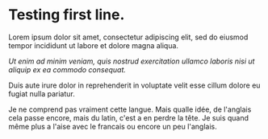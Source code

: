 # Testing first line.
Lorem ipsum dolor sit amet, consectetur adipiscing elit, sed do eiusmod tempor incididunt ut labore et dolore magna aliqua. 

*Ut enim ad minim veniam, quis nostrud exercitation ullamco laboris nisi ut aliquip ex ea commodo consequat.* 

Duis aute irure dolor in reprehenderit in voluptate velit esse cillum dolore eu fugiat nulla pariatur.

Je ne comprend pas vraiment cette langue.
Mais qualle idée, de l'anglais cela passe encore, mais du latin, c'est a en perdre la tête.
Je suis quand même plus a l'aise avec le francais ou encore un peu l'anglais.
